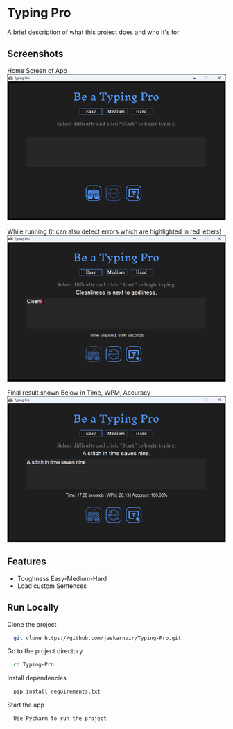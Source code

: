 
# Typing Pro

A brief description of what this project does and who it's for


## Screenshots
Home Screen of App
![App Screenshot](https://raw.githubusercontent.com/jaskarnvir/Typing-Pro/main/ui/home_screen.png)

While running (it can also detect errors which are highlighted in red letters)
![App Screenshot](https://raw.githubusercontent.com/jaskarnvir/Typing-Pro/main/ui/running_state_and%20indicates%20mistakes.png)

Final result shown Below in Time, WPM, Accuracy 
![App Screenshot](https://raw.githubusercontent.com/jaskarnvir/Typing-Pro/main/ui/At_end_shows_the_result.png)
## Features

- Toughness Easy-Medium-Hard
- Load custom Sentences


## Run Locally

Clone the project

```bash
  git clone https://github.com/jaskarnvir/Typing-Pro.git
```

Go to the project directory

```bash
  cd Typing-Pro
```

Install dependencies

```bash
  pip install requirements.txt
```

Start the app

```bash
  Use Pycharm to run the project
```
